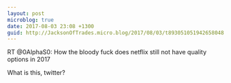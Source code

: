 ```yaml
---
layout: post
microblog: true
date: 2017-08-03 23:08 +1300
guid: http://JacksonOfTrades.micro.blog/2017/08/03/t893051051942658048.html
---
```

RT @0AlphaS0: How the bloody fuck does netflix still not have quality options in 2017

What is this, twitter?

